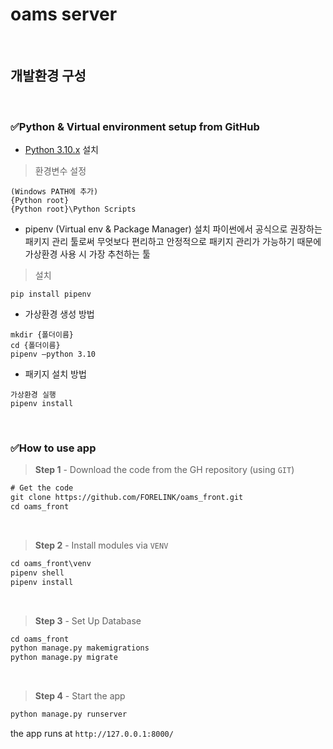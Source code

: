 # oams server

<br />

## 개발환경 구성
<br />

### ✅Python & Virtual environment setup from GitHub

- [Python 3.10.x](https://www.python.org/downloads/) 설치
  
> 환경변수 설정
```
(Windows PATH에 추가)
{Python root}
{Python root}\Python Scripts
```

- pipenv (Virtual env & Package Manager) 설치
파이썬에서 공식으로 권장하는 패키지 관리 툴로써 무엇보다 편리하고 안정적으로 패키지 관리가 가능하기 때문에 가상환경 사용 시 가장 추천하는 툴
    
> 설치
```
pip install pipenv
```

- 가상환경 생성 방법
```
mkdir {폴더이름} 
cd {폴더이름}
pipenv –python 3.10
```
    
- 패키지 설치 방법
```
가상환경 실행
pipenv install
```

<br />

### ✅How to use app
   
> **Step 1** - Download the code from the GH repository (using `GIT`) 
```txt
# Get the code
git clone https://github.com/FORELINK/oams_front.git
cd oams_front
```

<br />

> **Step 2** - Install modules via `VENV`
```txt
cd oams_front\venv
pipenv shell
pipenv install
```

<br />

> **Step 3** - Set Up Database
```txt
cd oams_front
python manage.py makemigrations
python manage.py migrate
```

<br />

> **Step 4** - Start the app

```txt
python manage.py runserver
```

the app runs at `http://127.0.0.1:8000/`

<br />
